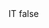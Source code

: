 <?xml version="1.0" encoding="UTF-8"?>
<CustomMetadata xmlns="http://soap.sforce.com/2006/04/metadata">
    <label>IT</label>
    <protected>false</protected>
</CustomMetadata>
